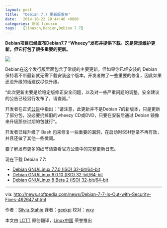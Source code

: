 ```yaml
---
layout: post
title:	"Debian 7.7 更新版发布"
date:	2014-10-22 20:44:46 +0800 
categories:	新闻 linuxcn 
tags:	[linuxcn,Debian,Debian 7.7]
---
```



**Debian项目已经宣布Debian7.7 “Wheezy”发布并提供下载。这是常规维护更新，但它打包了很多重要的更新。**


![](/Asserts/Images//attachment/album/201410/22/204448dpxu1c2cc6n1xrvu.jpg)


Debian在这个发行版里面包含了常规的主要更新，但如果你已经安装的 Debian 保持着不断最新就无需下载安装这个版本。开发者做了一些重要的修复，因此如果还没升级的话建议尽快升级。


“此次更新主要是给稳定版修正安全问题，以及对一些严重问题的调整。安全建议的公告已经另行发布了，请查阅。”


开发者在正式[公告](https://www.debian.org/News/2014/20141018)中指出：“请注意，此更新并不是Debian 7的新版本，只是更新了部分包，没必要扔掉旧的wheezy CD或DVD，只要在安装后通过 Debian 镜像来升级那些过期的包就行“。


开发者已经升级了 Bash 包来修复一些重要的漏洞，在启动时SSH登录不再有效，并且还做了其他一些微调。


要了解发布更多的细节请查看官方公告中的完整更新日志。


现在下载 Debian 7.7:


* [Debian GNU/Linux 7.7.0 (ISO) 32-bit/64-bit](http://ftp.acc.umu.se/debian-cd/7.7.0/multi-arch/iso-dvd/debian-7.7.0-i386-amd64-source-DVD-1.iso)
* [Debian GNU/Linux 6.0.10 (ISO) 32-bit/64-bit](http://ftp.au.debian.org/debian/dists/oldstable/)
* [Debian GNU/Linux 8 Beta 2 (ISO) 32-bit/64-bit](http://cdimage.debian.org/cdimage/jessie_di_beta_2/)




---


via: <http://news.softpedia.com/news/Debian-7-7-Is-Out-with-Security-Fixes-462647.shtml>


作者：[Silviu Stahie](http://news.softpedia.com/editors/browse/silviu-stahie) 译者：[geekpi](https://github.com/geekpi) 校对：[wxy](https://github.com/wxy)


本文由 [LCTT](https://github.com/LCTT/TranslateProject) 原创翻译，[Linux中国](http://linux.cn/) 荣誉推出
